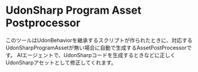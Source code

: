 # UdonSharp Program Asset Postprocessor

このツールはUdonBehaviorを継承するスクリプトが作られたときに、対応するUdonSharpProgramAssetが無い場合に自動で生成するAssetPostProcessorです。
AIエージェントで、UdonSharpコードを生成するときなどに正しくUdonSharpアセットとして修正してくれます。